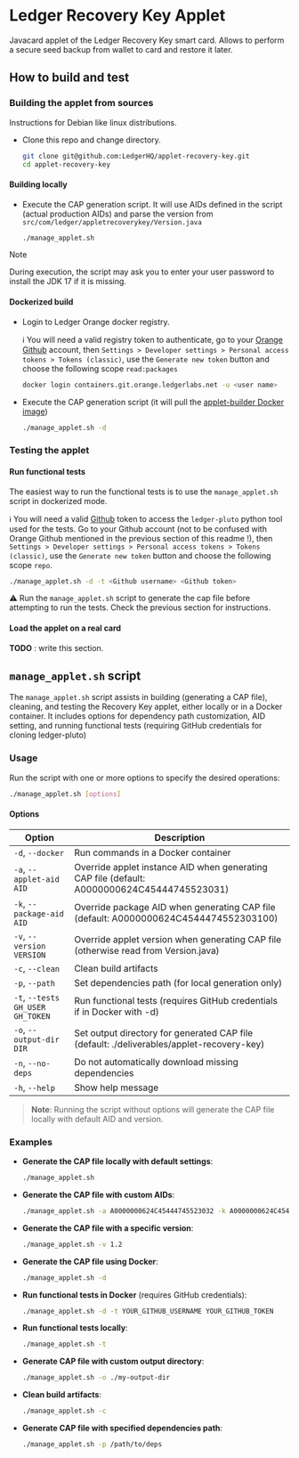 # Ledger Recovery Key Applet

Javacard applet of the Ledger Recovery Key smart card. Allows to perform a secure seed backup from wallet to card and restore it later.

## How to build and test

### Building the applet from sources

Instructions for Debian like linux distributions.

* Clone this repo and change directory.

    ```bash
    git clone git@github.com:LedgerHQ/applet-recovery-key.git
    cd applet-recovery-key
    ```

#### Building locally

* Execute the CAP generation script. It will use AIDs defined in the script (actual production AIDs) and parse the version from `src/com/ledger/appletrecoverykey/Version.java`

    ```bash
    ./manage_applet.sh
    ```

> [!NOTE]
> During execution, the script may ask you to enter your user password to install the JDK 17 if it is missing.

#### Dockerized build

* Login to Ledger Orange docker registry.

    :information_source: You will need a valid registry token to authenticate, go to your [Orange Github](https://git.orange.ledgerlabs.net/) account, then `Settings > Developer settings > Personal access tokens > Tokens (classic)`, use the `Generate new token` button and choose the following scope `read:packages`

    ```bash
    docker login containers.git.orange.ledgerlabs.net -u <user name>
    ```

* Execute the CAP generation script (it will pull the [applet-builder Docker image](https://git.orange.ledgerlabs.net/embedded-software/applet-builder))

    ```bash
    ./manage_applet.sh -d
    ```

### Testing the applet

#### Run functional tests

The easiest way to run the functional tests is to use the `manage_applet.sh` script in dockerized mode.

:information_source: You will need a valid [Github](https://github.com/) token to access the `ledger-pluto` python tool used for the tests. Go to your Github account (not to be confused with Orange Github mentioned in the previous section of this readme !), then `Settings > Developer settings > Personal access tokens > Tokens (classic)`, use the `Generate new token` button and choose the following scope `repo`.

```bash
./manage_applet.sh -d -t <Github username> <Github token>
```

:warning: Run the `manage_applet.sh` script to generate the cap file before attempting to run the tests. Check the previous section for instructions.

#### Load the applet on a real card

**TODO** : write this section.

## `manage_applet.sh` script

The `manage_applet.sh` script assists in building (generating a CAP file), cleaning, and testing the Recovery Key applet, either locally or in a Docker container. It includes options for dependency path customization, AID setting, and running functional tests (requiring GitHub credentials for cloning ledger-pluto)

### Usage

Run the script with one or more options to specify the desired operations:

```bash
./manage_applet.sh [options]
```

#### Options

| Option                           | Description                                                                                      |
|----------------------------------|--------------------------------------------------------------------------------------------------|
| `-d`, `--docker`                 | Run commands in a Docker container                                                               |
| `-a`, `--applet-aid AID`         | Override applet instance AID when generating CAP file (default: A0000000624C45444745523031)      |
| `-k`, `--package-aid AID`        | Override package AID when generating CAP file (default: A0000000624C4544474552303100)           |
| `-v`, `--version VERSION`        | Override applet version when generating CAP file (otherwise read from Version.java)              |
| `-c`, `--clean`                  | Clean build artifacts                                                                            |
| `-p`, `--path`                   | Set dependencies path (for local generation only)                                                |
| `-t`, `--tests GH_USER GH_TOKEN` | Run functional tests (requires GitHub credentials if in Docker with -d)                          |
| `-o`, `--output-dir DIR`         | Set output directory for generated CAP file (default: ./deliverables/applet-recovery-key)        |
| `-n`, `--no-deps`                | Do not automatically download missing dependencies                                               |
| `-h`, `--help`                   | Show help message                                                                                |

> **Note**: Running the script without options will generate the CAP file locally with default AID and version.

### Examples

- **Generate the CAP file locally with default settings**:

  ```bash
  ./manage_applet.sh
  ```

- **Generate the CAP file with custom AIDs**:

  ```bash
  ./manage_applet.sh -a A0000000624C45444745523032 -k A0000000624C4544474552303200
  ```

- **Generate the CAP file with a specific version**:

  ```bash
  ./manage_applet.sh -v 1.2
  ```

- **Generate the CAP file using Docker**:

  ```bash
  ./manage_applet.sh -d
  ```

- **Run functional tests in Docker** (requires GitHub credentials):

  ```bash
  ./manage_applet.sh -d -t YOUR_GITHUB_USERNAME YOUR_GITHUB_TOKEN
  ```

- **Run functional tests locally**:

  ```bash
  ./manage_applet.sh -t
  ```

- **Generate CAP file with custom output directory**:

  ```bash
  ./manage_applet.sh -o ./my-output-dir
  ```

- **Clean build artifacts**:

  ```bash
  ./manage_applet.sh -c
  ```

- **Generate CAP file with specified dependencies path**:

  ```bash
  ./manage_applet.sh -p /path/to/deps
  ```
